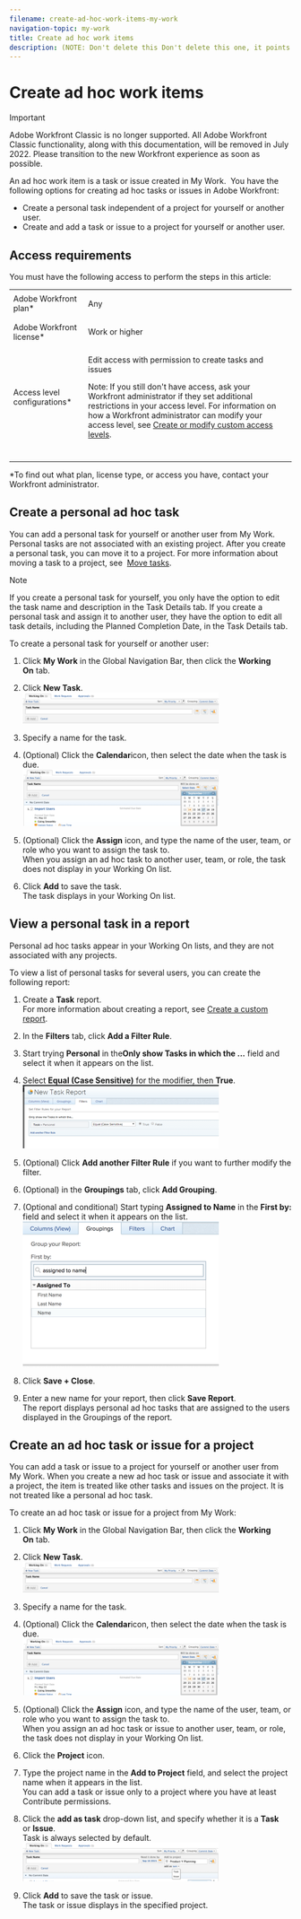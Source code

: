 ```yaml
---
filename: create-ad-hoc-work-items-my-work
navigation-topic: my-work
title: Create ad hoc work items
description: (NOTE: Don't delete this Don't delete this one, it points to :- the Slack article of creating tasks and issues from Slack.- the Creating Ad-Hoc tasks in the Creating Tasks section: https://workfront.zendesk.com/hc/en-us/articles/216743198)
---
```


# Create ad hoc work items

>[!IMPORTANT]
>
>Adobe Workfront Classic is no longer supported. All Adobe Workfront Classic functionality, along with this documentation, will be removed in July 2022. Please transition to the new Workfront experience as soon as possible.

<!--
<p data-mc-conditions="QuicksilverOrClassic.Draft mode">(NOTE: Don't delete this Don't delete this one, it points to :- the Slack article of creating tasks and issues from Slack.- the Creating Ad-Hoc tasks in the Creating Tasks section:&nbsp;https://workfront.zendesk.com/hc/en-us/articles/216743198)</p>
-->

An ad&nbsp;hoc work item is a task or issue created in My Work.&nbsp; You have the following options for creating ad hoc tasks or issues in Adobe Workfront:

* Create a personal task independent&nbsp;of a project for yourself or another user. 
* Create and add a task or issue to a project for yourself or another user.

## Access requirements

You must have the following access to perform the steps in this article:

<table cellspacing="0"> 
 <col> 
 </col> 
 <col> 
 </col> 
 <tbody> 
  <tr> 
   <td role="rowheader">Adobe Workfront plan*</td> 
   <td> <p>Any</p> </td> 
  </tr> 
  <tr> 
   <td role="rowheader">Adobe Workfront license*</td> 
   <td> <p>Work or higher</p> </td> 
  </tr> 
  <tr> 
   <td role="rowheader">Access level configurations*</td> 
   <td> <p>Edit access with permission to create tasks and issues</p> <p>Note: If you still don't have access, ask your Workfront administrator if they set additional restrictions in your access level. For information on how a Workfront administrator can modify your access level, see <a href="../../../administration-and-setup/add-users/configure-and-grant-access/create-modify-access-levels.md" class="MCXref xref">Create or modify custom access levels</a>.</p> </td> 
  </tr> 
  <tr> 
   <td role="rowheader">&nbsp;</td> 
   <td>&nbsp;</td> 
  </tr> 
 </tbody> 
</table>

&#42;To find out what plan, license type, or access you have, contact your Workfront administrator.

## Create a personal ad hoc task

You can add a personal task for yourself or another user from My Work. Personal tasks are not associated with&nbsp;an existing project. After you create a personal task, you can move it to a project. For more information about moving a task to a project, see&nbsp; [Move tasks](../../../manage-work/tasks/manage-tasks/move-tasks.md).

>[!NOTE]
>
>If you create a personal task for yourself, you only have the option to edit the task name and description in the Task Details tab. If you create a personal task and assign it to another user, they have the option to edit all task details, including the Planned Completion Date,&nbsp;in the Task Details tab.

To create a personal task for yourself or another user:

1. Click **My Work**&nbsp;in the Global Navigation Bar, then click the **Working On**&nbsp;tab.

1. Click **New Task**.  
   ![](assets/mywork-addtask-350x55.png)

1. Specify a name for the task.
1. (Optional) Click the **Calendar**icon, then select the&nbsp;date when the task is due.  
   ![](assets/mywork-addtask-calendar-350x101.png)

1. (Optional) Click the **Assign**&nbsp;icon, and type the name of the user, team, or role who you want to assign the task to.  
   When you assign an ad hoc task to another user, team, or role, the task does not display in your Working On list.

1. Click **Add**&nbsp;to save the task.  
   The task displays in your Working On list.

## View a personal task in a report

Personal ad hoc tasks appear in your Working On lists, and they are not associated with any projects.

To view a list of personal tasks for several users, you can create the following report:

1. Create a **Task** report.  
   For more information about creating a report, see [Create a custom report](../../../reports-and-dashboards/reports/creating-and-managing-reports/create-custom-report.md).

1. In the **Filters** tab, click **Add a Filter Rule**.

1. Start trying **Personal** in the**Only show Tasks in which the ...** field and select it when it appears on the list.

1. Select **Equal (Case Sensitive)** for the modifier, then **True**.  
   ![Personal_Task_Filter_2.png](assets/personal-task-filter-2-350x113.png)  

1. (Optional) Click **Add another Filter Rule** if you want to further modify the filter.
1. (Optional) in the **Groupings** tab, click **Add Grouping**.

1. (Optional and conditional) Start typing **Assigned to Name** in the **First by:** field and select it when it appears on the list.  
   ![assigned_to_name_in_task_report.png](assets/assigned-to-name-in-task-report-350x259.png)  

1. Click **Save + Close**.
1. Enter a new name for your report, then click **Save Report**.  
   The report displays personal ad hoc tasks that are assigned to the users displayed in the Groupings of the report.

## Create an ad hoc task or issue for a project

You can add a task or issue&nbsp;to a project for yourself or another user from My Work. When you create a new ad hoc task or issue and associate it with a project, the item is&nbsp;treated like other tasks and issues on the&nbsp;project. It is not treated like a personal ad hoc task.

To create an ad hoc task or issue for a project from My Work:

1. Click **My Work**&nbsp;in the Global Navigation Bar, then click the **Working On**&nbsp;tab.

1. Click **New Task**.  
   ![](assets/mywork-addtask-350x55.png)

1. Specify a name for the task.
1. (Optional) Click the **Calendar**icon, then select the&nbsp;date when the task is due.  
   ![](assets/mywork-addtask-calendar-350x101.png)

1. (Optional) Click the **Assign**&nbsp;icon, and type the name of the user, team, or role who you want to assign the task to.  
   When you assign an ad hoc task or issue to another user, team, or role, the task does not display in your Working On list.

1. Click the **Project** icon.
1. Type the project name in the **Add to Project** field, and select the project name when it appears in the list.  
   You can add a task or issue only to a project where you have at least Contribute permissions.

1. Click the **add as task**&nbsp;drop-down list, and specify whether it is a&nbsp;**Task** or&nbsp;**Issue**.  
   Task is always selected by default.  
   ![](assets/mywork-addtask-project-350x69.png)

1. Click **Add**&nbsp;to save the task or issue.  
   The task or issue displays in the specified project.

